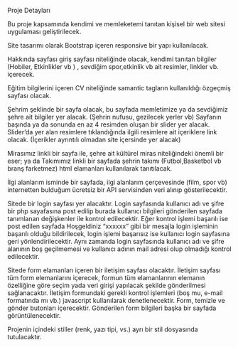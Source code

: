 Proje Detayları

Bu proje kapsamında kendimi ve memleketemi tanıtan kişisel bir web sitesi uygulaması geliştirilecek.

Site tasarımı olarak Bootstrap içeren responsive bir yapı kullanılacak.

Hakkında sayfası giriş sayfası niteliğinde olacak, kendimi tanıtan bilgiler (Hobiler, Etkinlikler vb ) , sevdiğim spor,etkinlik vb ait resimler, linkler vb. içerecek.

Eğitim bilgilerini içeren CV niteliğinde samantic tagların kullanıldığı özgeçmiş sayfası olacak.

Şehrim şeklinde bir sayfa olacak, bu sayfada memletimize ya da sevdiğimiz şehre ait bilgiler yer alacak. (Şehrin nufusu, gezilecek yerler vb) Sayfanın başında ya da sonunda en az 4 resimden oluşan bir slider yer alacak. Slider’da yer alan resimlere tıklandığında ilgili resimlere ait içeriklere link olacak. (İçerikler ayrıntılı olmadan site içersinde yer alacak)

Mirasımız linkli bir sayfa ile, şehre ait kültürel miras niteliğindeki önemli bir eser; ya da Takımımız linkli bir sayfada şehrin takımı (Futbol,Basketbol vb branş farketmez) html elamanları kullanılarak tanıtılacak.

İlgi alanlarım isminde bir sayfada, ilgi alanlarım çerçevesinde (film, spor vb) internetten bulduğum ücretsiz bir API servisinden veri alınıp gösterilecektir.

Sitede bir login sayfası yer alacaktır. Login sayfasında kullanıcı adı ve şifre bir php sayafasına post edilip burada kullanıcı bilgileri gönderilen sayfada tanımlanan değişkenler ile kontrol edilecektir. Eğer kontrol işlemi başarılı ise post edilen sayfada Hoşgeldiniz “xxxxxx” gibi bir mesajla login işleminin başarılı olduğu bildirilecek, login işlemi başarısız ise kullanıcı login sayfasına geri yönlendirilecektir. Aynı zamanda login sayfasında kullanıcı adı ve şifre alanının boş geçilmemesi ve kullanıcı adının mail adresi olup olmadığı kontrol edilecektir.

Sitede form elamanları içeren bir iletişim sayfası olacaktır. İletişim sayfası tüm form elemanlarını içerecek, formun tüm elamanlarının elemanın özelliğine göre seçim yada veri girişi yapılacak şekilde gönderilmesi sağlanacaktır. İletişim formundaki gerekli kontrol işlemleri (boş mu, e-mail formatında mı vb.) javascript kullanılarak denetlenecektir. Form, temizle ve gönder butonları içerecektir. Gönderilen form bilgileri başka bir sayfada görüntülenecektir.

Projenin içindeki stiller (renk, yazı tipi, vs.) ayrı bir stil dosyasında tutulacaktır.
